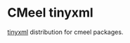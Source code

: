 # CMeel tinyxml

[tinyxml](https://sourceforge.net/projects/tinyxml/) distribution for cmeel packages.
